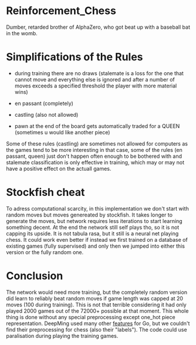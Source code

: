 # Reinforcement_Chess

Dumber, retarded brother of AlphaZero, who got beat up with a baseball bat in the womb.

# Simplifications of the Rules

- during training there are no draws (stalemate is a loss for the one that cannot move and everything else is ignored and after a number of moves exceeds a specified threshold the player with more material wins)

- en passant (completely)

- castling (also not allowed)

- pawn at the end of the board gets automatically traded for a QUEEN (sometimes u would like another piece)

Some of these rules (castling) are sometimes not allowed for computers as the games tend to be more interesting in that case, some of the rules (en passant, queen) just don't happen often enough to be bothered with and stalemate classification is only effective in training, which may or may not have a positive effect on the actuall games.

# Stockfish cheat

To adress computational scarcity, in this implementation we don't start with random moves but moves genereated by stockfish. It takes longer to generate the moves, but network requires less iterations to start learning something decent. At the end the network still self plays tho, so it is not capping its upside. It is not tabula rasa, but it still is a neural net playing chess. It could work even better if instead we first trained on a database of existing games (fully supervised) and only then we jumped into either this version or the fully random one.

# Conclusion

The network would need more training, but the completely random version did learn to reliably beat random moves if game length was capped at 20 moves (100 during training). This is not that terrible considering it had only played 2000 games out of the 72000+ possible at that moment. This whole thing is done without any special preprocessing except one_hot piece representation. DeepMing used many other [features](http://www0.cs.ucl.ac.uk/staff/d.silver/web/Publications_files/deepgo.pdf) for Go, but we couldn't find their preprocessing for chess (also their "labels"). The code could use paralisation during playing the training games.
